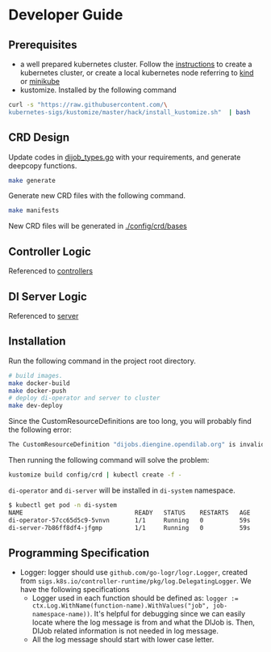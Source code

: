 # Developer Guide

## Prerequisites

- a well prepared kubernetes cluster. Follow the [instructions](https://kubernetes.io/docs/setup/production-environment/tools/kubeadm/create-cluster-kubeadm/) to create a kubernetes cluster, or create a local kubernetes node referring to [kind](https://kind.sigs.k8s.io/docs/user/quick-start/) or [minikube](https://minikube.sigs.k8s.io/docs/start/)
- kustomize. Installed by the following command

```bash
curl -s "https://raw.githubusercontent.com/\
kubernetes-sigs/kustomize/master/hack/install_kustomize.sh"  | bash
```

## CRD Design

Update codes in [dijob_types.go](./api/v2alpha1/dijob_types.go) with your requirements, and generate deepcopy functions.

```bash
make generate
```

Generate new CRD files with the following command.

```bash
make manifests
```

New CRD files will be generated in [./config/crd/bases](./config/crd/bases)

## Controller Logic

Referenced to [controllers](./controllers)

## DI Server Logic

Referenced to [server](./server)

## Installation

Run the following command in the project root directory.

```bash
# build images. 
make docker-build
make docker-push
# deploy di-operator and server to cluster
make dev-deploy
```

Since the CustomResourceDefinitions are too long, you will probably find the following error:

```bash
The CustomResourceDefinition "dijobs.diengine.opendilab.org" is invalid: metadata.annotations: Too long: must have at most 262144 bytes
```

Then running the following command will solve the problem:

```bash
kustomize build config/crd | kubectl create -f -
```

`di-operator` and `di-server` will be installed in `di-system` namespace.

```bash
$ kubectl get pod -n di-system
NAME                               READY   STATUS    RESTARTS   AGE
di-operator-57cc65d5c9-5vnvn       1/1     Running   0          59s
di-server-7b86ff8df4-jfgmp         1/1     Running   0          59s
```

## Programming Specification

- Logger: logger should use `github.com/go-logr/logr.Logger`, created from `sigs.k8s.io/controller-runtime/pkg/log.DelegatingLogger`. We have the following specifications
  - Logger used in each function should be defined as: `logger := ctx.Log.WithName(function-name).WithValues("job", job-namespace-name))`. It's helpful for debugging since we can easily locate where the log message is from and what the DIJob is. Then, DIJob related information is not needed in log message.
  - All the log message should start with lower case letter.
